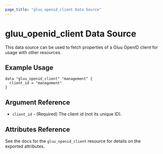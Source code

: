 ```yaml
---
page_title: "gluu_openid_client Data Source"
---
```


# gluu\_openid\_client Data Source

This data source can be used to fetch properties of a Gluu OpenID client for usage with other resources.

## Example Usage

```hcl
data "gluu_openid_client" "management" {
  client_id = "management"
}

```

## Argument Reference

- `client_id` - (Required) The client id (not its unique ID).

## Attributes Reference

See the docs for the `gluu_openid_client` resource for details on the exported attributes.
